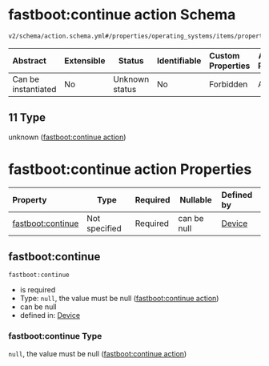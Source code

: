 # fastboot:continue action Schema

```txt
v2/schema/action.schema.yml#/properties/operating_systems/items/properties/steps/items/properties/actions/items/oneOf/11
```




| Abstract            | Extensible | Status         | Identifiable | Custom Properties | Additional Properties | Access Restrictions | Defined In                                                           |
| :------------------ | ---------- | -------------- | ------------ | :---------------- | --------------------- | ------------------- | -------------------------------------------------------------------- |
| Can be instantiated | No         | Unknown status | No           | Forbidden         | Allowed               | none                | [device.schema.json\*](../device.schema.json "open original schema") |

## 11 Type

unknown ([fastboot:continue action](device-properties-operating-systems-operating-system-properties-steps-step-properties-group-step-action-oneof-fastbootcontinue-action.md))

# fastboot:continue action Properties

| Property                               | Type          | Required | Nullable    | Defined by                                                                                                                                                                                                                                                                                                                                    |
| :------------------------------------- | ------------- | -------- | ----------- | :-------------------------------------------------------------------------------------------------------------------------------------------------------------------------------------------------------------------------------------------------------------------------------------------------------------------------------------------- |
| [fastboot:continue](#fastbootcontinue) | Not specified | Required | can be null | [Device](device-properties-operating-systems-operating-system-properties-steps-step-properties-group-step-action-oneof-fastbootcontinue-action-properties-fastbootcontinue-action.md "v2/schema/action.schema.yml#/properties/operating_systems/items/properties/steps/items/properties/actions/items/oneOf/11/properties/fastboot:continue") |

## fastboot:continue




`fastboot:continue`

-   is required
-   Type: `null`, the value must be null ([fastboot:continue action](device-properties-operating-systems-operating-system-properties-steps-step-properties-group-step-action-oneof-fastbootcontinue-action-properties-fastbootcontinue-action.md))
-   can be null
-   defined in: [Device](device-properties-operating-systems-operating-system-properties-steps-step-properties-group-step-action-oneof-fastbootcontinue-action-properties-fastbootcontinue-action.md "v2/schema/action.schema.yml#/properties/operating_systems/items/properties/steps/items/properties/actions/items/oneOf/11/properties/fastboot:continue")

### fastboot:continue Type

`null`, the value must be null ([fastboot:continue action](device-properties-operating-systems-operating-system-properties-steps-step-properties-group-step-action-oneof-fastbootcontinue-action-properties-fastbootcontinue-action.md))
